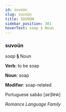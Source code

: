 ```yaml
---
id: suvoün
slug: suvoün
title: SUVOÜN
sidebar_position: 381
hoverText: soap § Noun
---
```


### suvoün

*soap* **§** Noun

**Verb**: to be soap

**Noun**: soap

**Modifier**: soap-related

Portuguese sabão [sɐˈβɐ̃w̃]

*Romance Language Family*